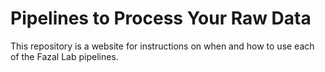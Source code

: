 # Pipelines to Process Your Raw Data
This repository is a website for instructions on when and how to use each of the Fazal Lab pipelines.
